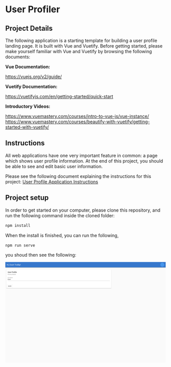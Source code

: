 # User Profiler

## Project Details

The following application is a starting template for building a user profile landing page. It is built with Vue and Vuetify. Before getting started, please make yourself familiar with Vue and Vuetify by browsing the following documents:

**Vue Documentation:**

https://vuejs.org/v2/guide/

**Vuetify Documentation:**

https://vuetifyjs.com/en/getting-started/quick-start

**Introductory Videos:**

https://www.vuemastery.com/courses/intro-to-vue-js/vue-instance/
https://www.vuemastery.com/courses/beautify-with-vuetify/getting-started-with-vuetify/

## Instructions

All web applications have one very important feature in common: a page which shows user profile information. At the end of this project, you should be able to see and edit basic user information.

Please see the following document explaining the instructions for this project: [User Profile Application Instructions](https://docs.google.com/document/d/14899MkIQAxVc5ZQJSqMQmggTPsOYJazIXKbb3Q4WhQ8/edit?usp=sharing)

## Project setup

In order to get started on your computer, please clone this repository, and run the following command inside the cloned folder:

```bash
npm install
```

When the install is finished, you can run the following,

```bash
npm run serve
```

you shoud then see the following: 

![Landing Page](landing_page.png)
